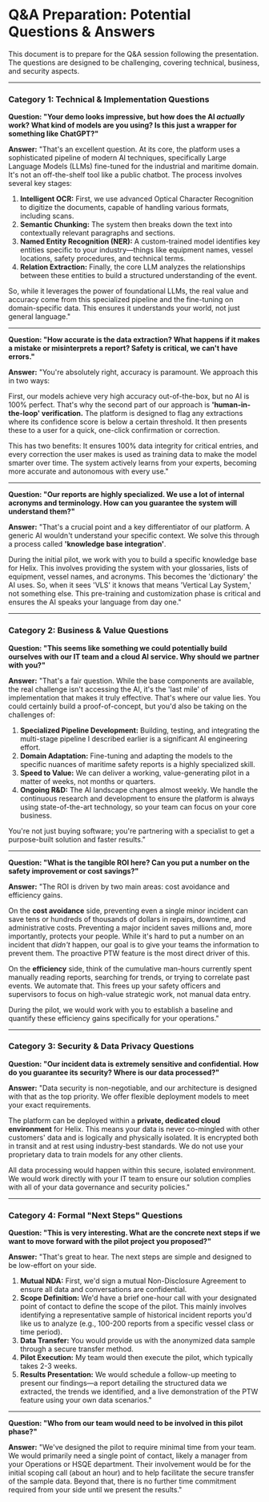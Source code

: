 # Q&A Preparation: Potential Questions & Answers

This document is to prepare for the Q&A session following the presentation. The questions are designed to be challenging, covering technical, business, and security aspects.

---

### Category 1: Technical & Implementation Questions

**Question: "Your demo looks impressive, but how does the AI *actually* work? What kind of models are you using? Is this just a wrapper for something like ChatGPT?"**

**Answer:**
"That's an excellent question. At its core, the platform uses a sophisticated pipeline of modern AI techniques, specifically Large Language Models (LLMs) fine-tuned for the industrial and maritime domain. It's not an off-the-shelf tool like a public chatbot. The process involves several key stages:

1.  **Intelligent OCR:** First, we use advanced Optical Character Recognition to digitize the documents, capable of handling various formats, including scans.
2.  **Semantic Chunking:** The system then breaks down the text into contextually relevant paragraphs and sections.
3.  **Named Entity Recognition (NER):** A custom-trained model identifies key entities specific to your industry—things like equipment names, vessel locations, safety procedures, and technical terms.
4.  **Relation Extraction:** Finally, the core LLM analyzes the relationships between these entities to build a structured understanding of the event.

So, while it leverages the power of foundational LLMs, the real value and accuracy come from this specialized pipeline and the fine-tuning on domain-specific data. This ensures it understands your world, not just general language."

---

**Question: "How accurate is the data extraction? What happens if it makes a mistake or misinterprets a report? Safety is critical, we can't have errors."**

**Answer:**
"You're absolutely right, accuracy is paramount. We approach this in two ways:

First, our models achieve very high accuracy out-of-the-box, but no AI is 100% perfect. That's why the second part of our approach is **'human-in-the-loop' verification.** The platform is designed to flag any extractions where its confidence score is below a certain threshold. It then presents these to a user for a quick, one-click confirmation or correction.

This has two benefits: It ensures 100% data integrity for critical entries, and every correction the user makes is used as training data to make the model smarter over time. The system actively learns from your experts, becoming more accurate and autonomous with every use."

---

**Question: "Our reports are highly specialized. We use a lot of internal acronyms and terminology. How can you guarantee the system will understand them?"**

**Answer:**
"That's a crucial point and a key differentiator of our platform. A generic AI wouldn't understand your specific context. We solve this through a process called **'knowledge base integration'**.

During the initial pilot, we work with you to build a specific knowledge base for Helix. This involves providing the system with your glossaries, lists of equipment, vessel names, and acronyms. This becomes the 'dictionary' the AI uses. So, when it sees 'VLS' it knows that means 'Vertical Lay System,' not something else. This pre-training and customization phase is critical and ensures the AI speaks your language from day one."

---

### Category 2: Business & Value Questions

**Question: "This seems like something we could potentially build ourselves with our IT team and a cloud AI service. Why should we partner with you?"**

**Answer:**
"That's a fair question. While the base components are available, the real challenge isn't accessing the AI, it's the 'last mile' of implementation that makes it truly effective. That's where our value lies. You could certainly build a proof-of-concept, but you'd also be taking on the challenges of:

1.  **Specialized Pipeline Development:** Building, testing, and integrating the multi-stage pipeline I described earlier is a significant AI engineering effort.
2.  **Domain Adaptation:** Fine-tuning and adapting the models to the specific nuances of maritime safety reports is a highly specialized skill.
3.  **Speed to Value:** We can deliver a working, value-generating pilot in a matter of weeks, not months or quarters.
4.  **Ongoing R&D:** The AI landscape changes almost weekly. We handle the continuous research and development to ensure the platform is always using state-of-the-art technology, so your team can focus on your core business.

You're not just buying software; you're partnering with a specialist to get a purpose-built solution and faster results."

---

**Question: "What is the tangible ROI here? Can you put a number on the safety improvement or cost savings?"**

**Answer:**
"The ROI is driven by two main areas: cost avoidance and efficiency gains.

On the **cost avoidance** side, preventing even a single minor incident can save tens or hundreds of thousands of dollars in repairs, downtime, and administrative costs. Preventing a major incident saves millions and, more importantly, protects your people. While it's hard to put a number on an incident that *didn't* happen, our goal is to give your teams the information to prevent them. The proactive PTW feature is the most direct driver of this.

On the **efficiency** side, think of the cumulative man-hours currently spent manually reading reports, searching for trends, or trying to correlate past events. We automate that. This frees up your safety officers and supervisors to focus on high-value strategic work, not manual data entry.

During the pilot, we would work with you to establish a baseline and quantify these efficiency gains specifically for your operations."

---

### Category 3: Security & Data Privacy Questions

**Question: "Our incident data is extremely sensitive and confidential. How do you guarantee its security? Where is our data processed?"**

**Answer:**
"Data security is non-negotiable, and our architecture is designed with that as the top priority. We offer flexible deployment models to meet your exact requirements.

The platform can be deployed within a **private, dedicated cloud environment** for Helix. This means your data is never co-mingled with other customers' data and is logically and physically isolated. It is encrypted both in transit and at rest using industry-best standards. We do not use your proprietary data to train models for any other clients.

All data processing would happen within this secure, isolated environment. We would work directly with your IT team to ensure our solution complies with all of your data governance and security policies."

---

### Category 4: Formal "Next Steps" Questions

**Question: "This is very interesting. What are the concrete next steps if we want to move forward with the pilot project you proposed?"**

**Answer:**
"That's great to hear. The next steps are simple and designed to be low-effort on your side.

1.  **Mutual NDA:** First, we'd sign a mutual Non-Disclosure Agreement to ensure all data and conversations are confidential.
2.  **Scope Definition:** We'd have a brief one-hour call with your designated point of contact to define the scope of the pilot. This mainly involves identifying a representative sample of historical incident reports you'd like us to analyze (e.g., 100-200 reports from a specific vessel class or time period).
3.  **Data Transfer:** You would provide us with the anonymized data sample through a secure transfer method.
4.  **Pilot Execution:** My team would then execute the pilot, which typically takes 2-3 weeks.
5.  **Results Presentation:** We would schedule a follow-up meeting to present our findings—a report detailing the structured data we extracted, the trends we identified, and a live demonstration of the PTW feature using your own data scenarios."

---

**Question: "Who from our team would need to be involved in this pilot phase?"**

**Answer:**
"We've designed the pilot to require minimal time from your team. We would primarily need a single point of contact, likely a manager from your Operations or HSQE department. Their involvement would be for the initial scoping call (about an hour) and to help facilitate the secure transfer of the sample data. Beyond that, there is no further time commitment required from your side until we present the results." 